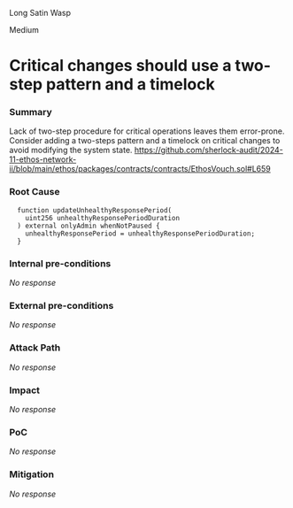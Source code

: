 Long Satin Wasp

Medium

# Critical changes should use a two-step pattern and a timelock

### Summary

Lack of two-step procedure for critical operations leaves them error-prone.
Consider adding a two-steps pattern and a timelock on critical changes to avoid modifying the system state.
https://github.com/sherlock-audit/2024-11-ethos-network-ii/blob/main/ethos/packages/contracts/contracts/EthosVouch.sol#L659

### Root Cause

```solidity
  function updateUnhealthyResponsePeriod(
    uint256 unhealthyResponsePeriodDuration
  ) external onlyAdmin whenNotPaused {
    unhealthyResponsePeriod = unhealthyResponsePeriodDuration;
  }
```

### Internal pre-conditions

_No response_

### External pre-conditions

_No response_

### Attack Path

_No response_

### Impact

_No response_

### PoC

_No response_

### Mitigation

_No response_